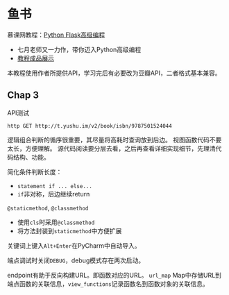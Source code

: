 # 鱼书

慕课网教程：[Python Flask高级编程](https://coding.imooc.com/class/194.html)
- 七月老师又一力作，带你迈入Python高级编程
- [教程成品展示](http://yushu.im/)

本教程使用作者所提供API，学习完后有必要改为豆瓣API，二者格式基本兼容。

## Chap 3
API测试

```
http GET http://t.yushu.im/v2/book/isbn/9787501524044
```

逻辑组合判断的循序很重要，其尽量将高耗时查询放到后边。
视图函数代码不要太长，方便理解。
源代码阅读要分层去看，之后再查看详细实现细节，先理清代码结构、功能。

简化条件判断长度：
- `statement if ... else...`
- `if`非对称，后边继续return

`@staticmethod`, `@classmethod`
- 使用`cls`时采用`@classmethod`
- 将方法封装到`staticmethod`中方便扩展

关键词上键入`Alt+Enter`在PyCharm中自动导入。

端点调试时关闭`DEBUG`，debug模式存在两次启动。

endpoint有助于反向构建URL。即函数对应的URL。
`url_map` Map中存储URL到端点函数的关联信息，`view_functions`记录函数名到函数对象的关联信息。

